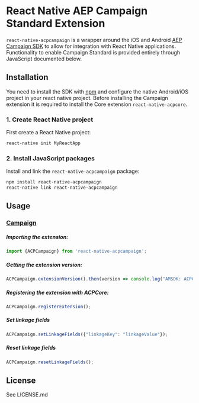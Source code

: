 
# React Native AEP Campaign Standard Extension

`react-native-acpcampaign` is a wrapper around the iOS and Android [AEP Campaign SDK](https://aep-sdks.gitbook.io/docs/using-mobile-extensions/adobe-campaign-standard) to allow for integration with React Native applications. Functionality to enable Campaign Standard is provided entirely through JavaScript documented below.


## Installation

You need to install the SDK with [npm](https://www.npmjs.com/) and configure the native Android/iOS project in your react native project. Before installing the Campaign extension it is required to install the Core extension `react-native-acpcore`.

### 1. Create React Native project

First create a React Native project:

```bash
react-native init MyReactApp
```

### 2. Install JavaScript packages

Install and link the `react-native-acpcampaign` package:

```bash
npm install react-native-acpcampaign
react-native link react-native-acpcampaign
```

## Usage

### [Campaign](https://aep-sdks.gitbook.io/docs/using-mobile-extensions/adobe-campaign-standard)

##### Importing the extension:
```javascript
import {ACPCampaign} from 'react-native-acpcampaign';
```

##### Getting the extension version:

```javascript
ACPCampaign.extensionVersion().then(version => console.log("AMSDK: ACPCampaign version: " + version));
```

##### Registering the extension with ACPCore:

```javascript
ACPCampaign.registerExtension();
```

##### Set linkage fields

```javascript
ACPCampaign.setLinkageFields({"linkageKey": "linkageValue"});
```
##### Reset linkage fields

```javascript
ACPCampaign.resetLinkageFields();
```

## License

See LICENSE.md
